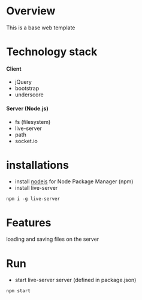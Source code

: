 # Overview
This is a base web template
# Technology stack
#### Client
- jQuery
- bootstrap
- underscore

#### Server (Node.js)
- fs (filesystem)
- live-server
- path
- socket.io

# installations
- install [nodejs](https://nodejs.org/en/) for Node Package Manager (npm)
- install live-server
```
npm i -g live-server
```

# Features
loading and saving files on the server

# Run
- start live-server server (defined in package.json)
```
npm start
```
